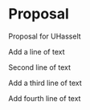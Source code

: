 # Proposal
Proposal for UHasselt

Add a line of text

Second line of text

Add a third line of text

Add fourth line of text
